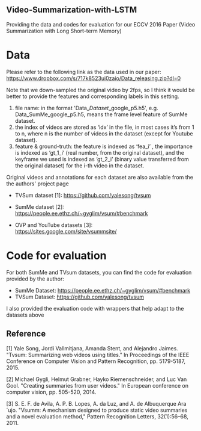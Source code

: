 ## Video-Summarization-with-LSTM
Providing the data and codes for evaluation for our ECCV 2016 Paper (Video Summarization with Long Short-term Memory)
# Data
Please refer to the following link as the data used in our paper: 
https://www.dropbox.com/s/717k8523ui0zaio/Data_releasing.zip?dl=0

Note that we down-sampled the original video by 2fps, so I think it would be better to provide the features and corresponding labels in this setting. 
1) file name: in the format 'Data_$Dataset$_google_p5.h5', e.g. Data_SumMe_google_p5.h5, means the frame level feature of SumMe dataset. 
2) the index of videos are stored as ‘idx’ in the file, in most cases it’s from 1 to n, where n is the number of videos in the dataset (except for Youtube dataset).
3) feature & ground-truth: the feature is indexed as ‘fea_i’ , the importance is indexed as ‘gt_1_i’ (real number, from the original dataset), and the keyframe we used is indexed as ‘gt_2_i’  (binary value transferred from the original dataset) for the i-th video in the dataset.

Original videos and annotations for each dataset are also available from the the authors' project page

* TVSum dataset [1]: https://github.com/yalesong/tvsum
* SumMe dataset [2]: https://people.ee.ethz.ch/~gyglim/vsum/#benchmark
  
* OVP and YouTube datasets [3]: https://sites.google.com/site/vsummsite/
  

# Code for evaluation
For both SumMe and TVsum datasets, you can find the code for evaluation provided by the author:
* SumMe Dataset: https://people.ee.ethz.ch/~gyglim/vsum/#benchmark
* TVSum Dataset: https://github.com/yalesong/tvsum

I also provided the evaluation code with wrappers that help adapt to the datasets above

## Reference
[1] Yale Song, Jordi Vallmitjana, Amanda Stent, and Alejandro Jaimes. "Tvsum: Summarizing web videos using titles." In Proceedings of the IEEE Conference on Computer Vision and Pattern Recognition, pp. 5179-5187, 2015.

[2] Michael Gygli, Helmut Grabner, Hayko Riemenschneider, and Luc Van Gool. "Creating summaries from user videos." In European conference on computer vision, pp. 505-520, 2014.

[3] S. E. F. de Avila, A. P. B. Lopes, A. da Luz, and A. de Albuquerque Ara´ujo. "Vsumm: A mechanism designed to produce static video summaries and a novel evaluation method," Pattern Recognition Letters, 32(1):56–68, 2011.
